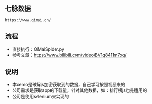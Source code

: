 ## 七脉数据

~~~
https://www.qimai.cn/
~~~

## 流程

- 直接执行：QiMaiSpider.py
- 参考文章：https://www.bilibili.com/video/BV1q8411m7xq/

## 说明

- 本demo是破解js加密获取到的数据，自己学习按照视频来的
- 公司需求是获取app的下载量，针对其他数据，如：排行榜js也是适用的
- 公司是使用selenium来实现的



